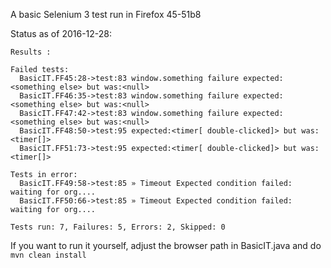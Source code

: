 A basic Selenium 3 test run in Firefox 45-51b8

Status as of 2016-12-28:

```
Results :

Failed tests: 
  BasicIT.FF45:28->test:83 window.something failure expected:<something else> but was:<null>
  BasicIT.FF46:35->test:83 window.something failure expected:<something else> but was:<null>
  BasicIT.FF47:42->test:83 window.something failure expected:<something else> but was:<null>
  BasicIT.FF48:50->test:95 expected:<timer[ double-clicked]> but was:<timer[]>
  BasicIT.FF51:73->test:95 expected:<timer[ double-clicked]> but was:<timer[]>

Tests in error: 
  BasicIT.FF49:58->test:85 » Timeout Expected condition failed: waiting for org....
  BasicIT.FF50:66->test:85 » Timeout Expected condition failed: waiting for org....

Tests run: 7, Failures: 5, Errors: 2, Skipped: 0
```


If you want to run it yourself, adjust the browser path in BasicIT.java and
do
`mvn clean install`

